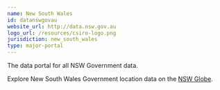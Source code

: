 ```yaml
---
name: New South Wales
id: datanswgovau
website_url: http://data.nsw.gov.au
logo_url: /resources/csiro-logo.png
jurisdiction: new_south_wales
type: major-portal
---
```


The data portal for all NSW Government data.

Explore New South Wales Government location data on the [NSW Globe](http://globe.six.nsw.gov.au/).